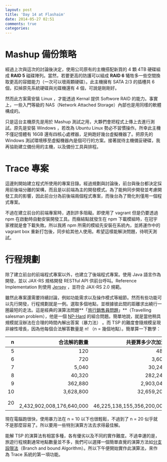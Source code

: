 ```yaml
---
layout: post
title: 'Day 14 at Flashaim'
date: 2014-05-27 02:51
comments: true
categories: 
---
```

# Mashup 備份策略

經過上次與這次的討論後決定，使用公司原有的主機搭配新買的 4 顆 4TB 硬碟組成 **RAID 5** 磁碟陣列。當然，若要更高的防護可以組成 **RAID 6** 犧牲多一些空間換取更高的容錯能力（一次可以壞兩顆硬碟）。此主機擁有 SATA 2/3 的插槽共 6 個，扣掉原先系統硬碟與光碟機還有 4 個，可說是剛剛好。

然而此方案需安裝 Linux ，才能透過 Kernal 提供 Softwore RAID 的能力。事實上，一些入門等級的 NAS（Network Attached Storage）內部也是用同樣的軟體構成的。

只是這台主機原先是用於 Mashup 測試之用，大夥們會把程式上傳上去進行測試。原先是安裝 Windows ，若改為 Ubuntu Linux 勢必不習慣操作。所幸此主機不僅記憶體有 16GB 還有四核心處裡器，足夠跑好幾台虛擬機器了。把原先的 Windows 測試環境移至虛擬機器內是個可行的方案。接著就待主機備妥硬碟，我再協助建立備份用的主機，以及備份工具與排程。

# Trace 專案

這邊則開始建立程式所使用的專案目錄。經過規劃與討論後，前台與後台都決定採用前後端分離的架構，而且是以前端為主的開發模式。為了能夠同步開發並考慮開發工具的影響，因此前台分為前後端兩個程式專案，而後台為了簡化則僅用一個程式專案。

不過在建立前台的前端專案時，遇到許多阻礙。即使用了 vagrant 但是仍要透過 npm 在啟動時自動安裝開發工具。而癥結點就發生在 npm 下載模組時，在冠宇家裡就是會下載失敗。所以我將 npm 所需的模組先安裝在系統內，並將運作中的 vagrant box 重新打包後，同步給其他人使用。希望這樣能解決問題，待明天測試。

# 行程規劃

除了建立前台的前端程式專案以外，也建立了後端程式專案。使用 Java 語言作為開發，並以 JAX-RS 規格開發 RESTful API 供前台呼叫。Reference Implementation 則使用 [Jersey](https://jersey.java.net) ，並符合 JAX-RS 2.0 規範。

雖然此專案還需要持續討論，例如功能需求以及操作模式等細節。然而有些功能可以先行開發，行程規劃就是一例。選取多個地點，並根據彼此間的距離求出繞行一圈最短的走法。這是經典的演算法問題**「[旅行銷售員問題][TSP]」**（Travelling salesman problem），他是一個 [NP-Hard][NP] 的組合問題。簡單地說，就是當他稍具規模就沒辦法在合理的時間內解出答案（暴力法）	。而 TSP 的難度會隨規模呈現非線性增長，因為他每個合法解答數量是 n! （n = 幾個地點）。簡單算一下數學：

| n | 合法解的數量 | 共要算多少次加法 |
| --------------------: | ------------------------: | -------------------------: |
| 5 | 120 | 480 | 
| 6 | 720 | 3,600 | 
| 7 | 5,040 | 30,240 | 
| 8 | 40,320 | 282,240 | 
| 9 | 362,880 | 2,903,040 | 
| 10 | 3,628,800 | 32,659,200 | 
| 20 |　2,432,902,008,176,640,000 |　46,225,138,155,356,200,000 | 

現在電腦跑很快，使用暴力法在 n = 10 以下也很輕鬆，不過到了 n = 20 似乎就不是那麼容易了。所以要用一些特別演算方法去求得最佳解。

能解 TSP 的演算法有相當多種，各有優劣以及不同的實作難度。不過幸運的是，旅遊行程規劃通常地點數量並不多，我們可以選擇一個簡單直覺的演算方法如[分支設限法][B&B]（Branch and bound Algorithm）。所以下午便開始實作此演算法，來作為 Trace 系統的第一項功能。

[TSP]: (http://en.wikipedia.org/wiki/Travelling_salesman_problem)
[NP]: (http://en.wikipedia.org/wiki/NP-hard)
[B&B]: (http://en.wikipedia.org/wiki/Branch_and_bound)


